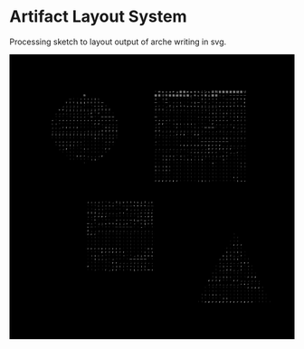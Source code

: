 # Artifact Layout System
Processing sketch to layout output of arche writing in svg.

![](layout.png)
